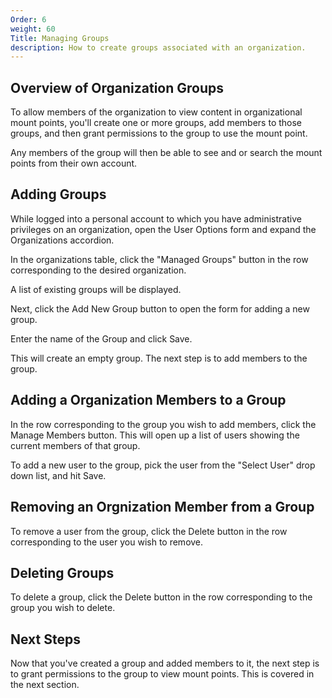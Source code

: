 ```yaml
---
Order: 6
weight: 60
Title: Managing Groups
description: How to create groups associated with an organization.
---
```

## Overview of Organization Groups

To allow members of the organization to view content in organizational mount points,
you'll create one or more groups, add members to those groups, and then grant permissions
to the group to use the mount point.

Any members of the group will then be able to see and or search the mount points from
their own account.

## Adding Groups

While logged into a personal account to which you have administrative privileges on an
organization, open the User Options form and expand the Organizations accordion.

In the organizations table, click the "Managed Groups" button in the row
corresponding to the desired organization.

A list of existing groups will be displayed.

Next, click the Add New Group button to open the form for adding a new group.

Enter the name of the Group and click Save.

This will create an empty group. The next step is to add members to the group.

## Adding a Organization Members to a Group

In the row corresponding to the group you wish to add members, click the Manage Members
button. This will open up a list of users showing the current members of that group.

To add a new user to the group, pick the user from the "Select User" drop down list,
and hit Save.

## Removing an Orgnization Member from a Group

To remove a user from the group, click the Delete button in the row corresponding to 
the user you wish to remove.

## Deleting Groups

To delete a group, click the Delete button in the row corresponding to the group you
wish to delete.

## Next Steps

Now that you've created a group and added members to it, the next step is to grant
permissions to the group to view mount points. This is covered in the next section.
